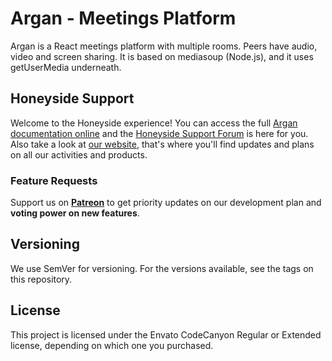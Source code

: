 # Argan - Meetings Platform

Argan is a React meetings platform with multiple rooms. Peers have audio, video and screen sharing. It is based on mediasoup (Node.js), and it uses getUserMedia underneath.

## Honeyside Support
Welcome to the Honeyside experience! You can access the full [Argan documentation online](https://www.honeyside.it/tag/argan/) and the [Honeyside Support Forum](https://forum.honeyside.it) is here for you. Also take a look at [our website](https://www.honeyside.it), that's where you'll find updates and plans on all our activities and products.

### Feature Requests

Support us on <a href="https://www.patreon.com/honeyside"><strong>Patreon</strong></a> to get priority updates on our development plan and <strong>voting power on new features</strong>.

## Versioning
We use SemVer for versioning. For the versions available, see the tags on this repository.

## License
This project is licensed under the Envato CodeCanyon Regular or Extended license, depending on which one you purchased.
